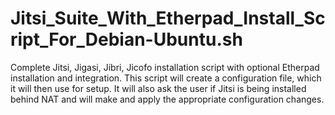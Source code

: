 # Jitsi_Suite_With_Etherpad_Install_Script_For_Debian-Ubuntu.sh
Complete Jitsi, Jigasi, Jibri, Jicofo installation script with optional Etherpad installation and integration. This script will create a configuration file, which it will then use for setup. It will also ask the user if Jitsi is being installed behind NAT and will make and apply the appropriate configuration changes. 
